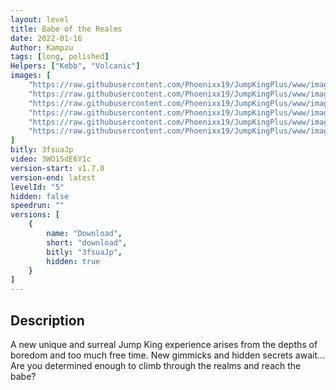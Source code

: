 ```yaml
---
layout: level
title: Babe of the Realms
date: 2022-01-16
Author: Kampzu
tags: [long, polished]
Helpers: ["Kebb", "Volcanic"]
images: [
    "https://raw.githubusercontent.com/Phoenixx19/JumpKingPlus/www/images/workshop/levels/ws5-banner.png",
    "https://raw.githubusercontent.com/Phoenixx19/JumpKingPlus/www/images/workshop/levels/ws5-2.png",
    "https://raw.githubusercontent.com/Phoenixx19/JumpKingPlus/www/images/workshop/levels/ws5-3.png",
    "https://raw.githubusercontent.com/Phoenixx19/JumpKingPlus/www/images/workshop/levels/ws5-4.png",
    "https://raw.githubusercontent.com/Phoenixx19/JumpKingPlus/www/images/workshop/levels/ws5-5.png",
    "https://raw.githubusercontent.com/Phoenixx19/JumpKingPlus/www/images/workshop/levels/ws5-6.png"
]
bitly: 3fsuaJp
video: 3WO15dE6Y1c
version-start: v1.7.0
version-end: latest
levelId: "5"
hidden: false
speedrun: ""
versions: [
    {
        name: "Download",
        short: "download",
        bitly: "3fsuaJp",
        hidden: true
    }
]
---
```




<!-- more -->

<div id="description">
    <h2>Description</h2>
    <p>A new unique and surreal Jump King experience arises from the depths of boredom and too much free time. 
	New gimmicks and hidden secrets await... Are you determined enough to climb through the realms and reach the babe?</p>
</div>
